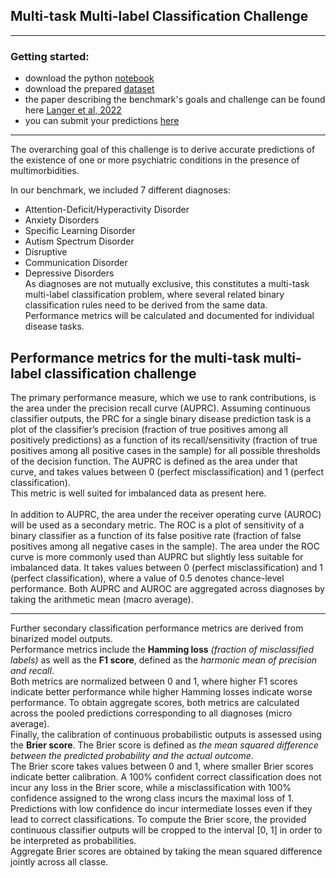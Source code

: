 ## Multi-task Multi-label Classification Challenge

---

### Getting started:
- download the python [notebook](https://github.com/MartynaPlomecka/AI4Health/blob/challenge/Multi%20Label%20Classification/MultiLabelClassification_GettingStarted.ipynb)
- download the prepared [dataset](https://osf.io/2vw6j/)
- the paper describing the benchmark's goals and challenge can be found here [Langer et al, 2022](https://www.sciencedirect.com/science/article/pii/S1053811922004670)
- you can submit your predictions [here](https://health.aiaudit.org/web/challenges/challenge-page/337/overview)

---
The overarching goal of this challenge is to derive accurate predictions of the existence of one or more psychiatric conditions in the presence of multimorbidities.<br />

 In our benchmark, we included 7 different diagnoses:
 * Attention-Deficit/Hyperactivity Disorder
 * Anxiety Disorders
 * Specific Learning Disorder
 * Autism Spectrum Disorder
 * Disruptive
 * Communication Disorder
 * Depressive Disorders <br />
As diagnoses are not mutually exclusive, this constitutes a multi-task multi-label classification problem, where several related binary classification rules need to be derived from the same data. <br />
Performance metrics will be calculated and documented for individual disease tasks. <br />

## Performance metrics for the multi-task multi-label classification challenge

The primary performance measure, which we use to rank contributions, is the area under the precision recall curve (AUPRC). Assuming continuous classifier outputs, the PRC for a single binary disease prediction task is a plot of the classifier’s precision (fraction of true positives among all positively predictions) as a function of its recall/sensitivity (fraction of true positives among all positive cases in the sample) for all possible thresholds of the decision function. The AUPRC is defined as the area under that curve, and takes values between 0 (perfect misclassification) and 1 (perfect classification). <br />
This metric is well suited for imbalanced data as present here. <br />
<br />
In addition to AUPRC, the area under the receiver operating curve (AUROC) will be used as a secondary metric. The ROC is a plot of sensitivity of a binary classifier as a function of its false positive rate (fraction of false positives among all negative cases in the sample). The area under the ROC curve is more commonly used than AUPRC but slightly less suitable for imbalanced data. It takes values between 0 (perfect misclassification) and 1 (perfect classification), where a value of 0.5 denotes chance-level performance. Both AUPRC and AUROC are aggregated across diagnoses by taking the arithmetic mean (macro average).<br />

---
Further secondary classification performance metrics are derived from binarized model outputs. <br />
Performance metrics include the **Hamming loss** *(fraction of misclassified labels)* as well as the **F1 score**, defined as the *harmonic mean of precision and recall*.<br />
Both metrics are normalized between 0 and 1, where higher F1 scores indicate better performance while higher Hamming losses indicate worse performance. To obtain aggregate scores, both metrics are calculated across the pooled predictions corresponding to all diagnoses (micro average).  <br /> 
Finally, the calibration of continuous probabilistic outputs is assessed using the **Brier score**. The Brier score is defined as *the mean squared difference between the predicted probability and the actual outcome*. 
<br />
The Brier score takes values between 0 and 1, where smaller Brier scores indicate better calibration. A 100% confident correct classification does not incur any loss in the Brier score, while a misclassification with 100% confidence assigned to the wrong class incurs the maximal loss of 1. Predictions with low confidence do incur intermediate losses even if they lead to correct classifications. To compute the Brier score, the provided continuous classifier outputs will be cropped to the interval [0, 1] in order to be interpreted as probabilities.<br /> Aggregate Brier scores are obtained by taking the mean squared difference jointly across all classe. <br />
